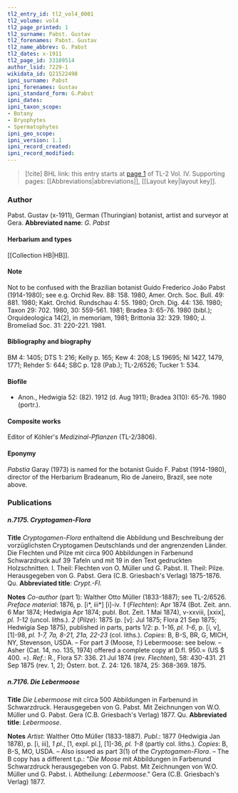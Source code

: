 ```yaml
---
tl2_entry_id: tl2_vol4_0001
tl2_volume: vol4
tl2_page_printed: 1
tl2_surname: Pabst. Gustav
tl2_forenames: Pabst. Gustav
tl2_name_abbrev: G. Pabst
tl2_dates: x-1911
tl2_page_id: 33189514
author_lsid: 7229-1
wikidata_id: Q21522498
ipni_surname: Pabst
ipni_forenames: Gustav
ipni_standard_form: G.Pabst
ipni_dates: 
ipni_taxon_scope: 
- Botany
- Bryophytes
- Spermatophytes
ipni_geo_scope: 
ipni_version: 1.1
ipni_record_created: 
ipni_record_modified:
---
```



> [!cite] BHL link: this entry starts at [page 1](https://www.biodiversitylibrary.org/page/33189514) of TL-2 Vol. IV.
> Supporting pages: [[Abbreviations|abbreviations]], [[Layout key|layout key]].

### Author

Pabst. Gustav (x-1911), German (Thuringian) botanist, artist and surveyor at Gera. 
**Abbreviated name**: *G. Pabst*

#### Herbarium and types

[[Collection HB|HB]].

#### Note

Not to be confused with the Brazilian botanist Guido Frederico João Pabst (1914-1980); see e.g. Orchid Rev. 88: 158. 1980, Amer. Orch. Soc. Bull. 49: 881. 1980; Kakt. Orchid. Rundschau 4: 55. 1980; Orch. Dig. 44: 136. 1980; Taxon 29: 702. 1980, 30: 559-561. 1981; Bradea 3: 65-76. 1980 (bibl.); Orquideologica 14(2), in memoriam, 1981; Brittonia 32: 329. 1980; J. Bromeliad Soc. 31: 220-221. 1981.

#### Bibliography and biography

BM 4: 1405; DTS 1: 216; Kelly p. 165; Kew 4: 208; LS 19695; NI 1427, 1479, 1771; Rehder 5: 644; SBC p. 128 (Pab.); TL-2/6526; Tucker 1: 534.

#### Biofile

- Anon., Hedwigia 52: (82). 1912 (d. Aug 1911); Bradea 3(10): 65-76. 1980 (portr.).

#### Composite works

Editor of Köhler's *Medizinal-Pflanzen* (TL-2/3806).

#### Eponymy

*Pabstia* Garay (1973) is named for the botanist Guido F. Pabst (1914-1980), director of the Herbarium Bradeanum, Rio de Janeiro, Brazil, see note above.

### Publications

##### n.7175. Cryptogamen-Flora

**Title**
*Cryptogamen-Flora* enthaltend die Abbildung und Beschreibung der vorzüglichsten Cryptogamen Deutschlands und der angrenzenden Länder. Die Flechten und Pilze mit circa 900 Abbildungen in Farbenund Schwarzdruck auf 39 Tafeln und mit 19 in den Text gedruckten Holzschnitten. I. Theil: Flechten von O. Müller und G. Pabst. II. Theil: Pilze. Herausgegeben von G. Pabst. Gera (C.B. Griesbach's Verlag) 1875-1876. Qu.
**Abbreviated title**: *Crypt.-Fl.*

**Notes**
*Co-author* (part 1): Walther Otto Müller (1833-1887); see TL-2/6526.
*Preface material*: 1876, p. \[i\*, iii\*\] \[i\]-iv.
*1* (*Flechten*): Apr 1874 (Bot. Zeit. ann. 6 Mar 1874; Hedwigia Apr 1874; publ. Bot. Zeit. 1 Mai 1874), v-xxviii, \[xxix\], *pl. 1-12* (uncol. liths.).
*2* (*Pilze*): 1875 (p. \[v\]: Jul 1875; Flora 21 Sep 1875; Hedwigia Sep 1875), published in parts, parts 1/2: p. 1-16, *pl. 1-6*, p. \[i, v\], \[1\]-98, *pl. 1-7, 7a, 8-21, 21a, 22-23* (col. liths.).
*Copies*: B, B-S, BR, G, MICH, NY, Stevenson, USDA. – For part *3* (Moose, *1*:) Lebermoose: see below. – Asher (Cat. 14, no. 135, 1974) offered a complete copy at D.fl. 950.= (US $ 400. =).
*Ref*.: R., Flora 57: 336. 21 Jul 1874 (rev. *Flechten*), 58: 430-431. 21 Sep 1875 (rev. 1, 2); Österr. bot. Z. 24: 126. 1874, 25: 368-369. 1875.

##### n.7176. Die Lebermoose

**Title**
*Die Lebermoose* mit circa 500 Abbildungen in Farbenund in Schwarzdruck. Herausgegeben von G. Pabst. Mit Zeichnungen von W.O. Müller und G. Pabst. Gera (C.B. Griesbach's Verlag) 1877. Qu.
**Abbreviated title**: *Lebermoose*.

**Notes**
*Artist*: Walther Otto Müller (1833-1887).
*Publ*.: 1877 (Hedwigia Jan 1878), p. \[i, iii\], *1 pl*., \[1, expl. pl.\], \[1\]-36, *pl. 1-8* (partly col. liths.). *Copies*: B, B-S, MO, USDA. – Also issued as part 3(1) of the *Cryptogamen-Flora*. – The B copy has a different t.p.: "*Die Moose* mit Abbildungen in Farbenund Schwarzdruck herausgegeben von G. Pabst. Mit Zeichnungen von W.O. Müller und G. Pabst. i. Abtheilung: *Lebermoose*." Gera (C.B. Griesbach's Verlag) 1877.


